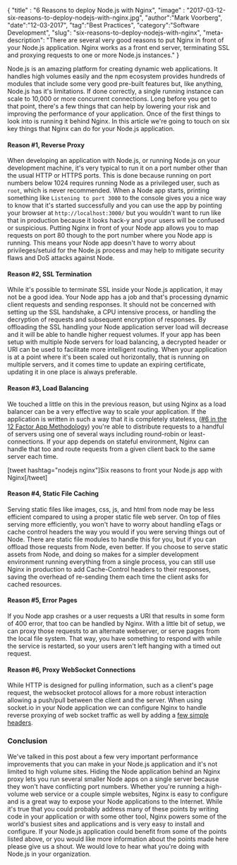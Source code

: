{
"title" : "6 Reasons to deploy Node.js with Nginx",
"image" : "2017-03-12-six-reasons-to-deploy-nodejs-with-nginx.jpg",
"author":"Mark Voorberg",
"date":"12-03-2017",
"tag":"Best Practices",
"category":"Software Development",
"slug": "six-reasons-to-deploy-nodejs-with-nginx",
"meta-description": "There are several very good reasons to put Nginx in front of your Node.js application. Nginx works as a front end server, terminating SSL and proxying requests to one or more Node.js instances."
}

Node.js is an amazing platform for creating dynamic web applications.
It handles high volumes easily and the npm ecosystem provides hundreds of modules that
include some very good pre-built features but, like anything, Node.js has it's limitations.
If done correctly, a single running instance can scale to 10,000 or more concurrent connections.
Long before you get to that point, there's a few things that can help by lowering your risk and
improving the performance of your application. Once of the first things to look into is running it behind Nginx.
In this article we're going to touch on six key things that Nginx can do for your Node.js application.

#### Reason #1, Reverse Proxy
When developing an application with Node.js, or running Node.js on your development machine, it's very
typical to run it on a port number other than the usual HTTP or HTTPS ports. This is done because running on port
numbers below 1024 requires running Node as a privileged user, such as `root`, which is never recommended.
When a Node app starts, printing something like `Listening to port 3000` to the console gives you a nice way to know
that it's started successfully and you can use the app by pointing your browser at `http://localhost:3000/` but you
wouldn't want to run like that in production because it looks hack-y and your users will be confused or suspicious.
Putting Nginx in front of your Node app allows you to map requests on port 80 though to the port number where you Node app is running.
This means your Node app doesn't have to worry about privileges/setuid for the Node.js process and may help to mitigate security flaws and DoS attacks against Node.

#### Reason #2, SSL Termination
While it's possible to terminate SSL inside your Node.js application, it may not be a good idea.
Your Node app has a job and that's processing dynamic client requests and sending responses.
It should not be concerned with setting up the SSL handshake, a CPU intensive process, or handling the decryption of requests and subsequent encryption of responses.
By offloading the SSL handling your Node application server load will decrease and it will be able to handle higher request volumes.
If your app has been setup with multiple Node servers for load balancing, a decrypted header or URI can be used to facilitate more intelligent routing.
When your application is at a point where it's been scaled out horizontally, that is running on multiple servers, and it comes time to update an expiring certificate, updating it in one place is always preferable.

#### Reason #3, Load Balancing
We touched a little on this in the previous reason, but using Nginx as a load balancer can be a very effective way to scale your application.
If the application is written in such a way that it is completely stateless, ([#6 in the 12 Factor App Methodology](/blog/the-twelve-factor-app-methodology))
you're able to distribute requests to a handful of servers using one of several ways including round-robin or least-connections.
If your app depends on stateful environment, Nginx can handle that too and route requests from a given client back to the same server each time.

[tweet hashtag="nodejs nginx"]Six reasons to front your Node.js app with Nginx[/tweet]

#### Reason #4, Static File Caching
Serving static files like images, css, js, and html from node may be less efficient compared to using a proper static file web server.
On top of files serving more efficiently, you won't have to worry about handling eTags or cache control headers the way you
would if you were serving things out of Node. There are static file modules to handle this for you, but if you can offload those requests from Node, even better.
If you choose to serve static assets from Node, and doing so makes for a simpler development environment running everything from a single process,
you can still use Nginx in production to add Cache-Control headers to their responses, saving the overhead of re-sending them each time the client asks for cached resources.

#### Reason #5, Error Pages
If you Node app crashes or a user requests a URI that results in some form of 400 error, that too can be handled by Nginx.
With a little bit of setup, we can proxy those requests to an alternate webserver, or serve pages from the local file system.
That way, you have something to respond with while the service is restarted, so your users aren't left hanging with a timed out request.

#### Reason #6, Proxy WebSocket Connections
While HTTP is designed for pulling information, such as a client's page request, the websocket protocol allows for a more
robust interaction allowing a push/pull between the client and the server. When using socket.io in your Node application we can
configure Nginx to handle reverse proxying of web socket traffic as well by adding a [few simple headers](https://www.nginx.com/blog/nginx-nodejs-websockets-socketio/).

### Conclusion
We've talked in this post about a few very important performance improvements that you can make in your Node.js
application and it's not limited to high volume sites. Hiding the Node application behind an Nginx proxy lets you
run several smaller Node apps on a single server because they won't have conflicting port numbers.
Whether you're running a high-volume web service or a couple simple websites, Nginx is easy to
configure and is a great way to expose your Node applications to the Internet.
While it's true that you could probably address many of these points by writing code in your application or with some other tool,
Nginx powers some of the world's busiest sites and applications and is very easy to install and configure.
If your Node.js application could benefit from some of the points listed above,
or you would like more information about the points made here please give us a shout.
We would love to hear what you're doing with Node.js in your organization.
